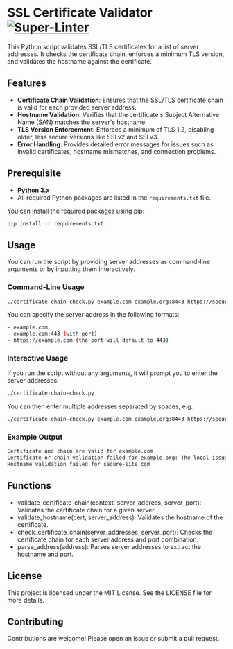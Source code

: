 # SSL Certificate Validator [![Super-Linter](https://github.com/rokris/certificate-chain-check/actions/workflows/superlint.yml/badge.svg)](https://github.com/marketplace/actions/super-linter)

This Python script validates SSL/TLS certificates for a list of server addresses. It checks the certificate chain, enforces a minimum TLS version, and validates the hostname against the certificate.

## Features

- **Certificate Chain Validation**: Ensures that the SSL/TLS certificate chain is valid for each provided server address.
- **Hostname Validation**: Verifies that the certificate's Subject Alternative Name (SAN) matches the server's hostname.
- **TLS Version Enforcement**: Enforces a minimum of TLS 1.2, disabling older, less secure versions like SSLv2 and SSLv3.
- **Error Handling**: Provides detailed error messages for issues such as invalid certificates, hostname mismatches, and connection problems.

## Prerequisite

- **Python 3.x**
- All required Python packages are listed in the `requirements.txt` file.

You can install the required packages using pip:

```bash
pip install -r requirements.txt
```

## Usage

You can run the script by providing server addresses as command-line arguments or by inputting them interactively.

### Command-Line Usage

```bash
./certificate-chain-check.py example.com example.org:8443 https://secure-site.com
```

You can specify the server address in the following formats:

```bash
- example.com
- example.com:443 (with port)
- https://example.com (the port will default to 443)
```

### Interactive Usage

If you run the script without any arguments, it will prompt you to enter the server addresses:

```bash
./certificate-chain-check.py
```

You can then enter multiple addresses separated by spaces, e.g.

```bash
./certificate-chain-check.py example.com example.org:8443 https://secure-site.com
```

### Example Output

```bash
Certificate and chain are valid for example.com
Certificate or chain validation failed for example.org: The local issuer certificate is not available
Hostname validation failed for secure-site.com
```

## Functions

- validate_certificate_chain(context, server_address, server_port): Validates the certificate chain for a given server.
- validate_hostname(cert, server_address): Validates the hostname of the certificate.
- check_certificate_chain(server_addresses, server_port): Checks the certificate chain for each server address and port combination.
- parse_address(address): Parses server addresses to extract the hostname and port.

## License

This project is licensed under the MIT License. See the LICENSE file for more details.

## Contributing

Contributions are welcome! Please open an issue or submit a pull request.
